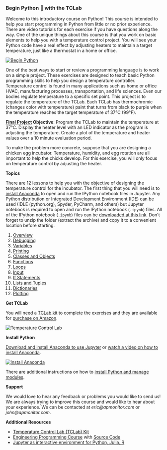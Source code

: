 ### Begin Python 🐍 with the TCLab

Welcome to this introductory course on Python! This course is intended to help you start programming in Python from little or no prior experience. There are video tutorials for each exercise if you have questions along the way. One of the unique things about this course is that you work on basic elements to help you with a temperature control project. You will see your Python code have a real effect by adjusting heaters to maintain a target temperature, just like a thermostat in a home or office.

[![Begin Python](https://apmonitor.com/che263/uploads/Begin_Python/BeginPython00.jpg)](https://www.youtube.com/watch?v=EO_YpBs8cs0 "Begin Python")

One of the best ways to start or review a programming language is to work on a simple project. These exercises are designed to teach basic Python programming skills to help you design a temperature controller. Temperature control is found in many applications such as home or office HVAC, manufacturing processes, transportation, and life sciences. Even our bodies regulate temperature to a specific set point. This project is to regulate the temperature of the TCLab. Each TCLab has thermochromic (changes color with temperature) paint that turns from black to purple when the temperature reaches the target temperature of 37°C (99°F).

**[Final Project](https://github.com/APMonitor/begin_python/blob/master/XX.%20Final%20Project.ipynb) Objective**: Program the TCLab to maintain the temperature at 37°C. Display the heater level with an LED indicator as the program is adjusting the temperature. Create a plot of the temperature and heater values over a 10 minute evaluation period.

To make the problem more concrete, suppose that you are designing a chicken egg incubator. Temperature, humidity, and egg rotation are all important to help the chicks develop. For this exercise, you will only focus on temperature control by adjusting the heater.

**Topics**

There are 12 lessons to help you with the objective of designing the temperature control for the incubator. The first thing that you will need is to [install Anaconda](https://github.com/APMonitor/begin_python/blob/master/00.%20Introduction.ipynb) to open and run the IPython notebook files in Jupyter. Any Python distribution or Integrated Development Environment (IDE) can be used (IDLE (python.org), Spyder, PyCharm, and others) but Jupyter notebook is required to open and run the IPython notebook (`.ipynb`) files. All of the IPython notebook (`.ipynb`) files can be [downloaded at this link](https://github.com/APMonitor/begin_python/archive/master.zip). Don't forget to unzip the folder (extract the archive) and copy it to a convenient location before starting.

1. [Overview](https://github.com/APMonitor/begin_python/blob/master/01.%20Overview.ipynb)
2. [Debugging](https://github.com/APMonitor/begin_python/blob/master/02.%20Debugging.ipynb)
3. [Variables](https://github.com/APMonitor/begin_python/blob/master/03.%20Variables.ipynb)
4. [Printing](https://github.com/APMonitor/begin_python/blob/master/04.%20Printing.ipynb)
5. [Classes and Objects](https://github.com/APMonitor/begin_python/blob/master/05.%20Classes%20and%20Objects.ipynb)
6. [Functions](https://github.com/APMonitor/begin_python/blob/master/06.%20Functions.ipynb)
7. [Loops](https://github.com/APMonitor/begin_python/blob/master/07.%20Loops.ipynb)
8. [Input](https://github.com/APMonitor/begin_python/blob/master/08.%20Input.ipynb)
9. [If Statements](https://github.com/APMonitor/begin_python/blob/master/09.%20If%20Statements.ipynb)
10. [Lists and Tuples](https://github.com/APMonitor/begin_python/blob/master/10.%20Lists%20and%20Tuples.ipynb)
11. [Dictionaries](https://github.com/APMonitor/begin_python/blob/master/11.%20Dictionaries.ipynb)
12. [Plotting](https://github.com/APMonitor/begin_python/blob/master/12.%20Plotting.ipynb)

**Get TCLab**

You will need a [TCLab kit](https://apmonitor.com/heat.htm) to complete the exercises and they are available for [purchase on Amazon](https://www.amazon.com/TCLab-Temperature-Control-Lab/dp/B07GMFWMRY). 

![Temperature Control Lab](https://apmonitor.com/pdc/uploads/Main/tclab_connect.png "TCLab")

**Install Python**

[Download and install Anaconda to use Jupyter](https://docs.anaconda.com/anaconda/install/) or [watch a video on how to install Anaconda](https://youtu.be/LrMOrMb8-3s).

[![Install Anaconda](https://img.youtube.com/vi/LrMOrMb8-3s/0.jpg)](https://www.youtube.com/watch?v=LrMOrMb8-3s "Install Anaconda")

There are additional instructions on how to [install Python and manage modules](https://apmonitor.com/pdc/index.php/Main/InstallPython).

**Support**

We would love to hear any feedback or problems you would like to send us! We are always trying to improve this course and would like to hear about your experience. We can be contacted at _eric@apmonitor.com_ or _john@apmonitor.com_.

**Additional Resources**

- [Temperature Control Lab (TCLab) Kit](https://apmonitor.com/pdc/index.php/Main/ArduinoTemperatureControl)
- [Engineering Programming Course](https://apmonitor.com/pdc) with [Source Code](https://github.com/APMonitor/learn_python)
- [Jupyter as interactive environment for Python, Julia, R](https://jupyter.org/)
